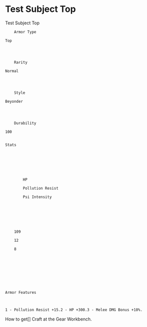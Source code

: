 # Test Subject Top

Test Subject Top


	
		
		
	
	



	
		Armor Type
	
	Top



	
		Rarity
	
	Normal



	
		Style
	
	Beyonder



	
		Durability
	
	100


	Stats

	
	
	
	
		
		
			HP
		
			Pollution Resist
		
			Psi Intensity
		
		
	
	
	
	
	
		109
	
		12
	
		8
	
	
	






	Armor Features


	
	1 - Pollution Resist +15.2 - HP +300.3 - Melee DMG Bonus +10%.







How to get[]
Craft at the Gear Workbench.
